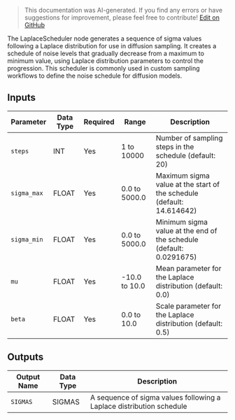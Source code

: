 > This documentation was AI-generated. If you find any errors or have suggestions for improvement, please feel free to contribute! [Edit on GitHub](https://github.com/Comfy-Org/embedded-docs/blob/main/comfyui_embedded_docs/docs/LaplaceScheduler/en.md)

The LaplaceScheduler node generates a sequence of sigma values following a Laplace distribution for use in diffusion sampling. It creates a schedule of noise levels that gradually decrease from a maximum to minimum value, using Laplace distribution parameters to control the progression. This scheduler is commonly used in custom sampling workflows to define the noise schedule for diffusion models.

## Inputs

| Parameter | Data Type | Required | Range | Description |
|-----------|-----------|----------|-------|-------------|
| `steps` | INT | Yes | 1 to 10000 | Number of sampling steps in the schedule (default: 20) |
| `sigma_max` | FLOAT | Yes | 0.0 to 5000.0 | Maximum sigma value at the start of the schedule (default: 14.614642) |
| `sigma_min` | FLOAT | Yes | 0.0 to 5000.0 | Minimum sigma value at the end of the schedule (default: 0.0291675) |
| `mu` | FLOAT | Yes | -10.0 to 10.0 | Mean parameter for the Laplace distribution (default: 0.0) |
| `beta` | FLOAT | Yes | 0.0 to 10.0 | Scale parameter for the Laplace distribution (default: 0.5) |

## Outputs

| Output Name | Data Type | Description |
|-------------|-----------|-------------|
| `SIGMAS` | SIGMAS | A sequence of sigma values following a Laplace distribution schedule |
